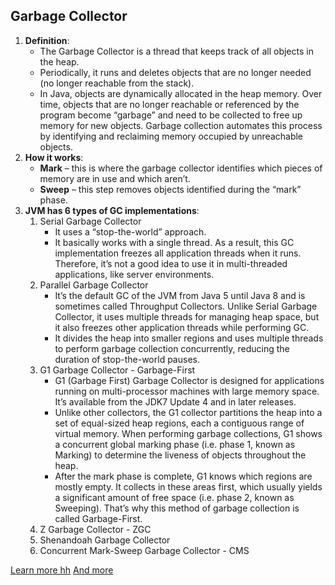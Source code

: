 ## Garbage Collector
1. **Definition**:
   - The Garbage Collector is a thread that keeps track of all objects in the heap.
   - Periodically, it runs and deletes objects that are no longer needed (no longer reachable from the stack).
   - In Java, objects are dynamically allocated in the heap memory. Over time, objects that are no longer reachable or referenced by the program become “garbage” and need to be collected to free up memory for new objects. Garbage collection automates this process by identifying and reclaiming memory occupied by unreachable objects.
2. **How it works**:
   - **Mark** – this is where the garbage collector identifies which pieces of memory are in use and which aren’t.
   - **Sweep** – this step removes objects identified during the “mark” phase. 
3. **JVM has 6 types of GC implementations**:
   1. Serial Garbage Collector
      - It uses a “stop-the-world” approach.
      - It basically works with a single thread. As a result, this GC implementation freezes all application threads when it runs. Therefore, it’s not a good idea to use it in multi-threaded applications, like server environments.
   2. Parallel Garbage Collector
      - It’s the default GC of the JVM from Java 5 until Java 8 and is sometimes called Throughput Collectors. Unlike Serial Garbage Collector, it uses multiple threads for managing heap space, but it also freezes other application threads while performing GC.
      -  It divides the heap into smaller regions and uses multiple threads to perform garbage collection concurrently, reducing the duration of stop-the-world pauses.
   3. G1 Garbage Collector - Garbage-First
      - G1 (Garbage First) Garbage Collector is designed for applications running on multi-processor machines with large memory space. It’s available from the JDK7 Update 4 and in later releases.
      - Unlike other collectors, the G1 collector partitions the heap into a set of equal-sized heap regions, each a contiguous range of virtual memory. When performing garbage collections, G1 shows a concurrent global marking phase (i.e. phase 1, known as Marking) to determine the liveness of objects throughout the heap.
      - After the mark phase is complete, G1 knows which regions are mostly empty. It collects in these areas first, which usually yields a significant amount of free space (i.e. phase 2, known as Sweeping). That’s why this method of garbage collection is called Garbage-First.
   4. Z Garbage Collector - ZGC
   5. Shenandoah Garbage Collector
   6. Concurrent Mark-Sweep Garbage Collector - CMS

[Learn more hh](https://medium.com/@perspectivementor/java-memory-management-and-garbage-collection-fdf227569a61)
[And more](https://medium.com/@b.stoilov/everything-you-need-to-know-about-the-java-garbage-collector-8537459bf1a2)